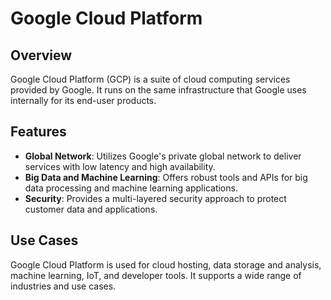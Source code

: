 # Google Cloud Platform

## Overview
Google Cloud Platform (GCP) is a suite of cloud computing services provided by Google. It runs on the same infrastructure that Google uses internally for its end-user products.

## Features
- **Global Network**: Utilizes Google's private global network to deliver services with low latency and high availability.
- **Big Data and Machine Learning**: Offers robust tools and APIs for big data processing and machine learning applications.
- **Security**: Provides a multi-layered security approach to protect customer data and applications.

## Use Cases
Google Cloud Platform is used for cloud hosting, data storage and analysis, machine learning, IoT, and developer tools. It supports a wide range of industries and use cases.
